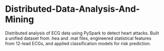 # Distributed-Data-Analysis-And-Mining
Distributed analysis of ECG data using PySpark to detect heart attacks. Built a unified dataset from .hea and .mat files, engineered statistical features from 12-lead ECGs, and applied classification models for risk prediction.
